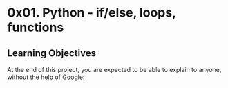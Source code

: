 # 0x01. Python - if/else, loops, functions

## Learning Objectives
At the end of this project, you are expected to be able to explain to anyone, without the help of Google:

